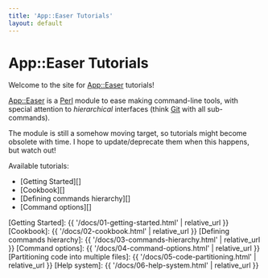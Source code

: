 ```yaml
---
title: 'App::Easer Tutorials'
layout: default
---
```


# App::Easer Tutorials

Welcome to the site for [App::Easer][] tutorials!

[App::Easer][] is a [Perl][] module to ease making command-line tools,
with special attention to *hierarchical* interfaces (think [Git][] with
all sub-commands).

The module is still a somehow moving target, so tutorials might become
obsolete with time. I hope to update/deprecate them when this happens,
but watch out!

Available tutorials:

- [Getting Started][]
- [Cookbook][]
- [Defining commands hierarchy][]
- [Command options][]

<!--
- [Partitioning code into multiple files][]
- [Help system][]
-->


[App::Easer]: https://metacpan.org/pod/App::Easer
[Perl]: https://www.perl.org/
[Git]: https://www.git-scm.com/
[Getting Started]: {{ '/docs/01-getting-started.html' | relative_url }}
[Cookbook]: {{ '/docs/02-cookbook.html' | relative_url }}
[Defining commands hierarchy]: {{ '/docs/03-commands-hierarchy.html' | relative_url }}
[Command options]: {{ '/docs/04-command-options.html' | relative_url }}
[Partitioning code into multiple files]: {{ '/docs/05-code-partitioning.html' | relative_url }}
[Help system]: {{ '/docs/06-help-system.html' | relative_url }}

